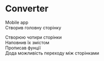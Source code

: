 # Converter
Mobile app  
Створив головну сторінку    

  
Створюю чотири  сторінки  
Наповнив їх змістом  
Прописав фунції  
Дода можливість переходу між сторінками  
